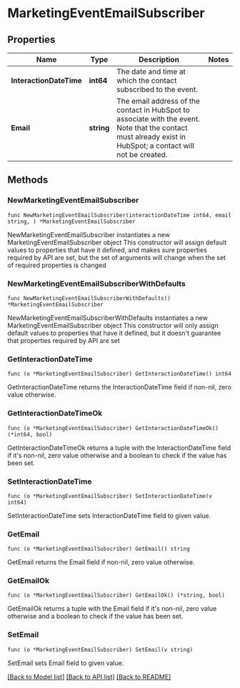 # MarketingEventEmailSubscriber

## Properties

Name | Type | Description | Notes
------------ | ------------- | ------------- | -------------
**InteractionDateTime** | **int64** | The date and time at which the contact subscribed to the event. | 
**Email** | **string** | The email address of the contact in HubSpot to associate with the event. Note that the contact must already exist in HubSpot; a contact will not be created. | 

## Methods

### NewMarketingEventEmailSubscriber

`func NewMarketingEventEmailSubscriber(interactionDateTime int64, email string, ) *MarketingEventEmailSubscriber`

NewMarketingEventEmailSubscriber instantiates a new MarketingEventEmailSubscriber object
This constructor will assign default values to properties that have it defined,
and makes sure properties required by API are set, but the set of arguments
will change when the set of required properties is changed

### NewMarketingEventEmailSubscriberWithDefaults

`func NewMarketingEventEmailSubscriberWithDefaults() *MarketingEventEmailSubscriber`

NewMarketingEventEmailSubscriberWithDefaults instantiates a new MarketingEventEmailSubscriber object
This constructor will only assign default values to properties that have it defined,
but it doesn't guarantee that properties required by API are set

### GetInteractionDateTime

`func (o *MarketingEventEmailSubscriber) GetInteractionDateTime() int64`

GetInteractionDateTime returns the InteractionDateTime field if non-nil, zero value otherwise.

### GetInteractionDateTimeOk

`func (o *MarketingEventEmailSubscriber) GetInteractionDateTimeOk() (*int64, bool)`

GetInteractionDateTimeOk returns a tuple with the InteractionDateTime field if it's non-nil, zero value otherwise
and a boolean to check if the value has been set.

### SetInteractionDateTime

`func (o *MarketingEventEmailSubscriber) SetInteractionDateTime(v int64)`

SetInteractionDateTime sets InteractionDateTime field to given value.


### GetEmail

`func (o *MarketingEventEmailSubscriber) GetEmail() string`

GetEmail returns the Email field if non-nil, zero value otherwise.

### GetEmailOk

`func (o *MarketingEventEmailSubscriber) GetEmailOk() (*string, bool)`

GetEmailOk returns a tuple with the Email field if it's non-nil, zero value otherwise
and a boolean to check if the value has been set.

### SetEmail

`func (o *MarketingEventEmailSubscriber) SetEmail(v string)`

SetEmail sets Email field to given value.



[[Back to Model list]](../README.md#documentation-for-models) [[Back to API list]](../README.md#documentation-for-api-endpoints) [[Back to README]](../README.md)


